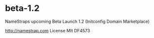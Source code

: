 beta-1.2
========

NameStraps upcoming Beta Launch 1.2 (Initconfig Domain Marketplace)


http://namestrap.com License MIt DF4573
